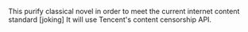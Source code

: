 This purify classical novel in order to meet the current internet content standard [joking]
It will use Tencent's content censorship API.

